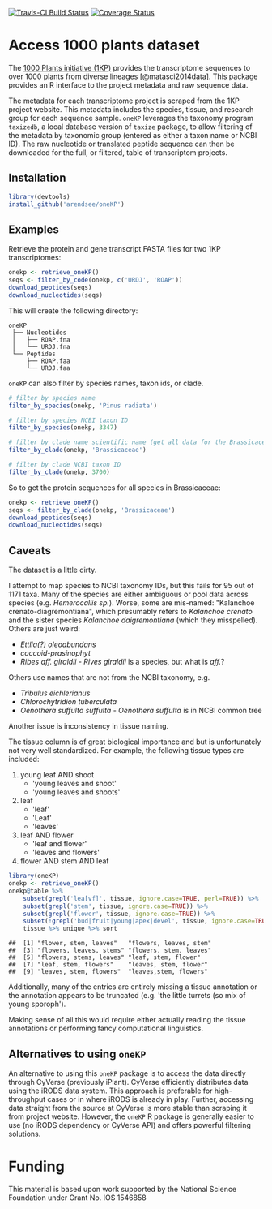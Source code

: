 [![Travis-CI Build Status](https://travis-ci.org/arendsee/oneKP.svg?branch=master)](https://travis-ci.org/arendsee/oneKP)
[![Coverage Status](https://img.shields.io/codecov/c/github/arendsee/oneKP/master.svg)](https://codecov.io/github/arendsee/oneKP?branch=master)

# Access 1000 plants dataset

The [1000 Plants initiative
(1KP)](https://sites.google.com/a/ualberta.ca/onekp/) provides the
transcriptome sequences to over 1000 plants from diverse lineages
[@matasci2014data]. This package provides an R interface to the project
metadata and raw sequence data.

The metadata for each transcriptome project is scraped from the 1KP project
website. This metadata includes the species, tissue, and research group for
each sequence sample. `oneKP` leverages the taxonomy program `taxizedb`, a
local database version of `taxize` package, to allow filtering of the metadata
by taxonomic group (entered as either a taxon name or NCBI ID). The raw
nucleotide or translated peptide sequence can then be downloaded for the full,
or filtered, table of transcriptom projects. 

## Installation


```r
library(devtools)
install_github('arendsee/oneKP')
```


## Examples

Retrieve the protein and gene transcript FASTA files for two 1KP transcriptomes: 


```r
onekp <- retrieve_oneKP()
seqs <- filter_by_code(onekp, c('URDJ', 'ROAP'))
download_peptides(seqs)
download_nucleotides(seqs)
```

This will create the following directory:

```
oneKP
 ├── Nucleotides
 │   ├── ROAP.fna
 │   └── URDJ.fna
 └── Peptides
     ├── ROAP.faa
     └── URDJ.faa
```

`oneKP` can also filter by species names, taxon ids, or clade.


```r
# filter by species name
filter_by_species(onekp, 'Pinus radiata')

# filter by species NCBI taxon ID
filter_by_species(onekp, 3347)

# filter by clade name scientific name (get all data for the Brassicaceae family)
filter_by_clade(onekp, 'Brassicaceae')

# filter by clade NCBI taxon ID
filter_by_clade(onekp, 3700)
```

So to get the protein sequences for all species in Brassicaceae:


```r
onekp <- retrieve_oneKP()
seqs <- filter_by_clade(onekp, 'Brassicaceae')
download_peptides(seqs)
download_nucleotides(seqs)
```


## Caveats

The dataset is a little dirty.

I attempt to map species to NCBI taxonomy IDs, but this fails for 95 out of
1171 taxa. Many of the species are either ambiguous or pool data across species
(e.g. *Hemerocallis sp.*). Worse, some are mis-named: "Kalanchoe
crenato-diagremontiana", which presumably refers to *Kalanchoe crenato* and the
sister species *Kalanchoe daigremontiana* (which they misspelled). Others are
just weird:

 * *Ettlia(?) oleoabundans*
 * *coccoid-prasinophyt*
 * *Ribes aff. giraldii* - *Rives giraldii* is a species, but what is *aff.*?

Others use names that are not from the NCBI taxonomy, e.g.

 * *Tribulus eichlerianus*
 * *Chlorochytridion tuberculata*
 * *Oenothera suffulta suffulta* - *Oenothera suffulta* is in NCBI common tree

Another issue is inconsistency in tissue naming.

The tissue column is of great biological importance and but is unfortunately
not very well standardized. For example, the following tissue types are included:

 1. young leaf AND shoot
    - 'young leaves and shoot'
    - 'young leaves and shoots'
 2. leaf
    - 'leaf'
    - 'Leaf'
    - 'leaves'
 3. leaf AND flower
    - 'leaf and flower'
    - 'leaves and flowers'
 4. flower AND stem AND leaf


```r
library(oneKP)
onekp <- retrieve_oneKP()
onekp@table %>%
    subset(grepl('lea[vf]', tissue, ignore.case=TRUE, perl=TRUE)) %>%
    subset(grepl('stem', tissue, ignore.case=TRUE)) %>%
    subset(grepl('flower', tissue, ignore.case=TRUE)) %>%
    subset(!grepl('bud|fruit|young|apex|devel', tissue, ignore.case=TRUE, perl=TRUE)) %$%
    tissue %>% unique %>% sort
```

```
##  [1] "flower, stem, leaves"   "flowers, leaves, stem" 
##  [3] "flowers, leaves, stems" "flowers, stem, leaves" 
##  [5] "flowers, stems, leaves" "leaf, stem, flower"    
##  [7] "leaf, stem, flowers"    "leaves, stem, flower"  
##  [9] "leaves, stem, flowers"  "leaves,stem, flowers"
```

Additionally, many of the entries are entirely missing a tissue annotation or
the annotation appears to be truncated (e.g. 'the little turrets (so mix of
young sporoph').

Making sense of all this would require either actually reading the tissue
annotations or performing fancy computational linguistics.


## Alternatives to using `oneKP`

An alternative to using this `oneKP` package is to access the data directly
through CyVerse (previously iPlant). CyVerse efficiently distributes data using
the iRODS data system. This approach is preferable for high-throughput cases or
in where iRODS is already in play.  Further, accessing data straight from the
source at CyVerse is more stable than scraping it from project website.
However, the `oneKP` R package is generally easier to use (no iRODS dependency
or CyVerse API) and offers powerful filtering solutions. 


# Funding

This material is based upon work supported by the National Science Foundation under Grant No. IOS 1546858
